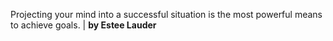 Projecting your mind into a successful situation is the most powerful means to achieve goals.   | **by Estee Lauder**